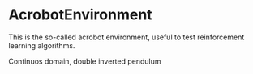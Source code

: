 AcrobotEnvironment
==================

This is the so-called acrobot environment, useful to test reinforcement learning algorithms.

Continuos domain, double inverted pendulum
